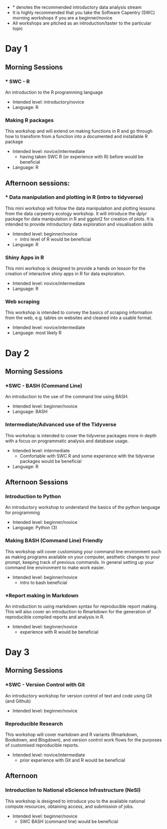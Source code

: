 - \* denotes the recommended introductory data analysis stream
- It is highly recommended that you take the Software Capentry (SWC) morning workshops if you are a beginner/novice
- All workshops are pitched as an introduction/taster to the particular topic

# Day 1

## Morning Sessions

### \* SWC  - R

An introduction to the R programming language

- Intended level: introductory/novice
- Language: R

### Making R packages

This workshop and will extend on making functions in R and go through how to transform from a function into a documented and installable R package

- Intended level: novice/intermediate
    - having taken SWC R (or experience with R) before would be beneficial
- Language: R



## Afternoon sessions:

### * Data manipulation and plotting in R (intro to tidyverse)

This mini workshop will follow the data manipulation and plotting lessons from the data carpentry ecology workshop. It will introduce the dplyr package for data manipulation in R and ggplot2 for creation of plots. It is intended to provide introductory data exploration and visualisation skills

- Intended level: beginner/novice 
    - intro level of R would be beneficial
- Language: R



### Shiny Apps in R

This mini workshop is designed to provide a hands on lesson for the creation of interactive shiny apps in R for data exploration.

- Intended level: novice/intermediate
- Language: R



### Web scraping

This workshop is intended to convey the basics of scraping information from the web, e.g. tables on websites and cleaned into a usable format.

- Intended level: novice/intermediate
- Language: most likely R



# Day 2

## Morning Sessions

### *SWC - BASH  (Command Line)
An introduction to the use of the command line using BASH.

- Intended level: beginner/novice
- Language: BASH



### Intermediate/Advanced use of the Tidyverse

This workshop is intended to cover the tidyverse packages more in depth with a focus on programmatic analysis and database usage.

- Intended level: intermediate 
    - Comfortable with SWC R and some experience with the tidyverse packages would be beneficial
- Language: R



## Afternoon Sessions

### Introduction to Python

An introductory workshop to understand the basics of the python language for programming

- Intended level: beginner/novice
- Language: Python (3)



### Making BASH (Command Line) Friendly

This workshop will cover customising your command line environment such as making programs available on your computer, aesthetic changes to your prompt, keeping track of previous commands. In general setting up your command line environment to make work easier.

- Intended level: beginner/novice 
    - intro to bash beneficial



### *Report making in Markdown

An introduction to using markdown syntax for reproducible report making. This will also cover an introduction to Rmarkdown for the generation of reproducible compiled reports and analysis in R.

- Intended level: beginner/novice
    - experience with R would be beneficial

# Day 3

## Morning Sessions

### *SWC - Version Control with Git

An introductory workshop for version control of text and code using Git (and Github)

- Intended level: beginner/novice

### Reproducible Research

This workshop will cover markdown and R variants (Rmarkdown, Bookdown, and Blogdown), and version control work flows for the purposes of customised reproducible reports. 

- Intended level: novice/intermediate 
    - prior experience with Git and R would be beneficial

## Afternoon

### Introduction to National eScience Infrastructure (NeSI)

This workshop is designed to introduce you to the available national compute resources, obtaining access, and submission of jobs.

- Intended level: beginner/novice 
    - SWC BASH (command line) would be beneficial

